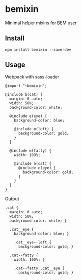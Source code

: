 # bemixin
Minimal helper mixins for BEM user

## Install

```
npm install bemixin --save-dev
```

## Usage

Webpack with sass-loader

```
@import "~bemixin";

@include b(cat) {
  margin: 0 auto;
  width: 50%;
  background-color: white;

  @include e(eye) {
    background-color: blue;

    @include m(left) {
      background-color: gold;
    }
  }

  @include m(fatty) {
    width: 100%;

    @include b(cat) {
      @include e(eye) {
        background-color: gold;
      }
    }
  }
}
```

Output

```
.cat {
  margin: 0 auto;
  width: 50%;
  background-color: white; }

  .cat__eye {
    background-color: blue; }

    .cat__eye--left {
      background-color: gold; }

  .cat--fatty {
    width: 100%; }

    .cat--fatty .cat__eye {
      background-color: gold; }
```

